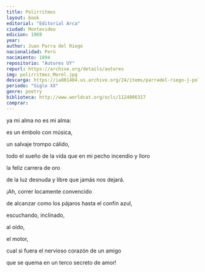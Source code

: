 ```yaml
---
title: Polirritmos
layout: book
editorial: "Editorial Arca"
ciudad: Montevideo
edicion: 1969
year: 
author: Juan Parra del Riego
nacionalidad: Perú
nacimiento: 1894
repositorio: "Autores UY"
repurl: https://archive.org/details/autores
img: polirritmos_Morel.jpg
descarga: https://ia801404.us.archive.org/24/items/parradel-riego-j-polirritmos/ParradelRiegoJ_Polirritmos.pdf
periodo: "Siglo XX"
genre: poetry
biblioteca: http://www.worldcat.org/oclc/1124006317
comprar: 
---
```

 

ya mi alma no es mi alma:
 
es un émbolo con música,
 
un salvaje trompo cálido,
 
todo el sueño de la vida que en mi pecho incendio y lloro
 
la feliz carrera de oro
 
de la luz desnuda y libre que jamás nos dejará.
 
¡Ah, correr locamente convencido
 
de alcanzar como los pájaros hasta el confín azul,
 
escuchando, inclinado,
 
al oído,
 
el motor,
 
cual si fuera el nervioso corazón de un amigo
 
que se quema en un terco secreto de amor!
